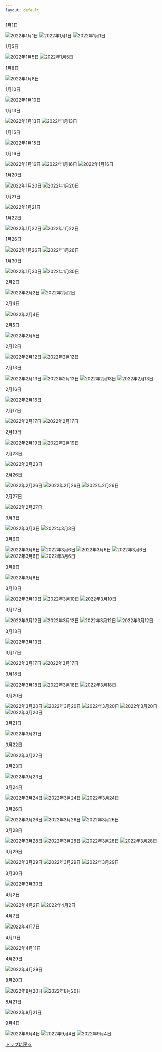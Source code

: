 ```yaml
---
layout: default
---
```


1月1日

![2022年1月1日](./assets/images/211227_00013.png)
![2022年1月1日](./assets/images/211227_00016.png)
![2022年1月1日](./assets/images/220101_00006.png)

1月5日

![2022年1月5日](./assets/images/220105_00001.png)
![2022年1月5日](./assets/images/220103_00009.png)

1月8日

![2022年1月8日](./assets/images/220107_00005.png)

1月10日

![2022年1月10日](./assets/images/220110_00001.png)

1月13日

![2022年1月13日](./assets/images/220113_00002.png)
![2022年1月13日](./assets/images/220113_00001.png)

1月15日

![2022年1月15日](./assets/images/220115_00001.png)

1月16日

![2022年1月16日](./assets/images/220116_00002.gif)
![2022年1月16日](./assets/images/220116_00001.gif)
![2022年1月16日](./assets/images/220116_00001.png)

1月20日

![2022年1月20日](./assets/images/220120_00001.png)
![2022年1月20日](./assets/images/220119_00001.png)

1月21日

![2022年1月21日](./assets/images/220121_00003.png)

1月22日

![2022年1月22日](./assets/images/220122_00004.png)
![2022年1月22日](./assets/images/220122_00005.png)

1月26日

![2022年1月26日](./assets/images/220125_00001.png)
![2022年1月26日](./assets/images/220126_00001.png)

1月30日

![2022年1月30日](./assets/images/220130_00003.png)
![2022年1月30日](./assets/images/220130_00004.png)

2月2日

![2022年2月2日](./assets/images/220202_00001.png)
![2022年2月2日](./assets/images/220202_00004.png)

2月4日

![2022年2月4日](./assets/images/220203_00004.png)

2月5日

![2022年2月5日](./assets/images/220501_00001.png)

2月12日

![2022年2月12日](./assets/images/220210_00001.png)
![2022年2月12日](./assets/images/220211_00002.png)

2月13日

![2022年2月13日](./assets/images/220212_00006.png)
![2022年2月13日](./assets/images/220213_00002.png)
![2022年2月13日](./assets/images/220213_00005.png)
![2022年2月13日](./assets/images/220214_00001.png)

2月16日

![2022年2月16日](./assets/images/220216_00001.png)

2月17日

![2022年2月17日](./assets/images/220213_00004.png)
![2022年2月17日](./assets/images/220213_00003.png)

2月19日

![2022年2月19日](./assets/images/220213_00010.png)
![2022年2月19日](./assets/images/220213_00012.png)

2月23日

![2022年2月23日](./assets/images/220221_00003.png)

2月26日

![2022年2月26日](./assets/images/220226_00001.png)
![2022年2月26日](./assets/images/220226_00005.png)
![2022年2月26日](./assets/images/220227_00002.png)

2月27日

![2022年2月27日](./assets/images/220227_00001.png)


3月3日

![2022年3月3日](./assets/images/220303_00001.png)
![2022年3月3日](./assets/images/220303_00002.png)

3月6日

![2022年3月6日](./assets/images/220304_00006.png)
![2022年3月6日](./assets/images/220305_00005.png)
![2022年3月6日](./assets/images/220305_00001.png)
![2022年3月6日](./assets/images/220305_00004.png)
![2022年3月6日](./assets/images/220306_00002.png)
![2022年3月6日](./assets/images/220306_00001.png)

3月8日

![2022年3月8日](./assets/images/220308_00001.png)

3月10日

![2022年3月10日](./assets/images/220310_00001.png)
![2022年3月10日](./assets/images/220310_00002.png)
![2022年3月10日](./assets/images/220310_00003.png)

3月12日

![2022年3月12日](./assets/images/220312_00001.png)
![2022年3月12日](./assets/images/220312_00002.png)
![2022年3月12日](./assets/images/220312_00003.png)
![2022年3月12日](./assets/images/220312_00004.png)

3月13日

![2022年3月13日](./assets/images/220313_00001.png)

3月17日

![2022年3月17日](./assets/images/220317_00001.png)
![2022年3月17日](./assets/images/220317_00002.png)

3月18日

![2022年3月18日](./assets/images/220318_00001.png)
![2022年3月18日](./assets/images/220318_00002.png)
![2022年3月18日](./assets/images/220318_00003.png)

3月20日

![2022年3月20日](./assets/images/220320_00001.png)
![2022年3月20日](./assets/images/220320_00002.png)
![2022年3月20日](./assets/images/220320_00003.png)
![2022年3月20日](./assets/images/220320_00004.png)
![2022年3月20日](./assets/images/220320_00005.png)

3月21日

![2022年3月21日](./assets/images/220321_00001.png)

3月22日

![2022年3月22日](./assets/images/220322_00001.png)

3月23日

![2022年3月23日](./assets/images/220323_00001.png)

3月24日

![2022年3月24日](./assets/images/220324_00001.png)
![2022年3月24日](./assets/images/220324_00002.png)
![2022年3月24日](./assets/images/220324_00003.png)

3月26日

![2022年3月26日](./assets/images/220326_00001.png)
![2022年3月26日](./assets/images/220326_00002.png)
![2022年3月26日](./assets/images/220326_00003.gif)

3月28日

![2022年3月28日](./assets/images/220328_00001.png)
![2022年3月28日](./assets/images/220328_00002.png)
![2022年3月28日](./assets/images/220328_00003.png)
![2022年3月28日](./assets/images/220328_00004.png)

3月29日

![2022年3月29日](./assets/images/220329_00001.png)
![2022年3月29日](./assets/images/220329_00002.png)
![2022年3月29日](./assets/images/220329_00003.png)

3月30日

![2022年3月30日](./assets/images/220330_00001.png)

4月2日

![2022年4月2日](./assets/images/220402_00001.png)
![2022年4月2日](./assets/images/220402_00002.png)

4月7日

![2022年4月7日](./assets/images/220407_00001.png)

4月11日

![2022年4月11日](./assets/images/220411_00001.png)

4月29日

![2022年4月29日](./assets/images/220413_00005.png)

8月20日

![2022年8月20日](./assets/images/220820_00001.png)
![2022年8月20日](./assets/images/220804_00001.png)

8月21日

![2022年8月21日](./assets/images/220804_00004.png)

9月4日

![2022年9月4日](./assets/images/220904_00001.png)
![2022年9月4日](./assets/images/220904_00005.png)
![2022年9月4日](./assets/images/220904_00007.png)

[トップに戻る](./)
